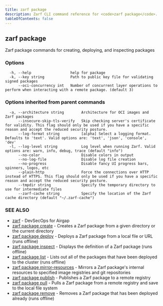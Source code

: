 ```yaml
---
title: zarf package
description: Zarf CLI command reference for <code>zarf package</code>.
tableOfContents: false
---
```


<!-- Page generated by Zarf; DO NOT EDIT -->

## zarf package

Zarf package commands for creating, deploying, and inspecting packages

### Options

```
  -h, --help                  help for package
  -k, --key string            Path to public key file for validating signed packages
      --oci-concurrency int   Number of concurrent layer operations to perform when interacting with a remote package. (default 3)
```

### Options inherited from parent commands

```
  -a, --architecture string        Architecture for OCI images and Zarf packages
      --insecure-skip-tls-verify   Skip checking server's certificate for validity. This flag should only be used if you have a specific reason and accept the reduced security posture.
      --log-format string          [alpha] Select a logging format. Defaults to 'text'. Valid options are: 'text', 'json', 'console', 'dev'
  -l, --log-level string           Log level when running Zarf. Valid options are: warn, info, debug, trace (default "info")
      --no-color                   Disable colors in output
      --no-log-file                Disable log file creation
      --no-progress                Disable fancy UI progress bars, spinners, logos, etc
      --plain-http                 Force the connections over HTTP instead of HTTPS. This flag should only be used if you have a specific reason and accept the reduced security posture.
      --tmpdir string              Specify the temporary directory to use for intermediate files
      --zarf-cache string          Specify the location of the Zarf cache directory (default "~/.zarf-cache")
```

### SEE ALSO

* [zarf](/commands/zarf/)	 - DevSecOps for Airgap
* [zarf package create](/commands/zarf_package_create/)	 - Creates a Zarf package from a given directory or the current directory
* [zarf package deploy](/commands/zarf_package_deploy/)	 - Deploys a Zarf package from a local file or URL (runs offline)
* [zarf package inspect](/commands/zarf_package_inspect/)	 - Displays the definition of a Zarf package (runs offline)
* [zarf package list](/commands/zarf_package_list/)	 - Lists out all of the packages that have been deployed to the cluster (runs offline)
* [zarf package mirror-resources](/commands/zarf_package_mirror-resources/)	 - Mirrors a Zarf package's internal resources to specified image registries and git repositories
* [zarf package publish](/commands/zarf_package_publish/)	 - Publishes a Zarf package to a remote registry
* [zarf package pull](/commands/zarf_package_pull/)	 - Pulls a Zarf package from a remote registry and save to the local file system
* [zarf package remove](/commands/zarf_package_remove/)	 - Removes a Zarf package that has been deployed already (runs offline)

